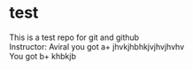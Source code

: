 # test
This is a test repo for git and github
<br>
Instructor: Aviral
you got a+
jhvkjhbhkjvjhvjhvhv
<br>
You got b+
khbkjb